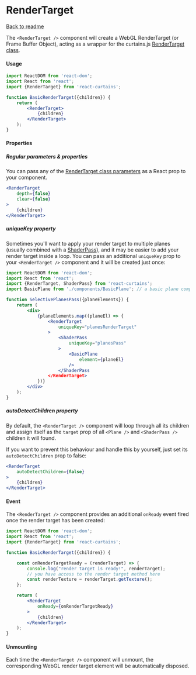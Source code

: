 <h1>RenderTarget</h1>

[Back to readme](README.md)

The `<RenderTarget />` component will create a WebGL RenderTarget (or Frame Buffer Object), acting as a wrapper for the curtains.js <a href="https://www.curtainsjs.com/render-target-class.html">RenderTarget class</a>.

#### Usage

```jsx
import ReactDOM from 'react-dom';
import React from 'react';
import {RenderTarget} from 'react-curtains';

function BasicRenderTarget({children}) {
    return (
        <RenderTarget>
            {children}
        </RenderTarget>
    );
}
```

#### Properties

##### Regular parameters & properties

You can pass any of the <a href="https://www.curtainsjs.com/render-target-class.html#parameters">RenderTarget class parameters</a> as a React prop to your component.

```jsx
<RenderTarget
    depth={false}
    clear={false}
>
    {children}
</RenderTarget>
```

##### uniqueKey property

Sometimes you'll want to apply your render target to multiple planes (usually combined with a [ShaderPass](shader-pass.md)), and it may be easier to add your render target inside a loop. You can pass an additional `uniqueKey` prop to your `<RenderTarget />` component and it will be created just once:

```jsx
import ReactDOM from 'react-dom';
import React from 'react';
import {RenderTarget, ShaderPass} from 'react-curtains';
import BasicPlane from './components/BasicPlane'; // a basic plane component

function SelectivePlanesPass({planeElements}) {
    return (
        <div>
            {planeElements.map((planeEl) => {
                <RenderTarget
                    uniqueKey="planesRenderTarget"
                >
                    <ShaderPass
                        uniqueKey="planesPass"
                    >
                        <BasicPlane
                            element={planeEl}
                        />
                    </ShaderPass
                </RenderTarget>
            })}
        </div>
    );
}
```

##### autoDetectChildren property

By default, the `<RenderTarget />` component will loop through all its children and assign itself as the `target` prop of all `<Plane />` and `<ShaderPass />` children it will found.

If you want to prevent this behaviour and handle this by yourself, just set its `autoDetectChildren` prop to false:

```jsx
<RenderTarget
    autoDetectChildren={false}
>
    {children}
</RenderTarget>
```

#### Event

The `<RenderTarget />` component provides an additional `onReady` event fired once the render target has been created: 

```jsx
import ReactDOM from 'react-dom';
import React from 'react';
import {RenderTarget} from 'react-curtains';

function BasicRenderTarget({children}) {

    const onRenderTargetReady = (renderTarget) => {
        console.log("render target is ready!", renderTarget);
        // you have access to the render target method here
        const renderTexture = renderTarget.getTexture();
    };

    return (
        <RenderTarget
            onReady={onRenderTargetReady}
        >
            {children}
        </RenderTarget>
    );
}
```

#### Unmounting

Each time the `<RenderTarget />` component will unmount, the corresponding WebGL render target element will be automatically disposed.